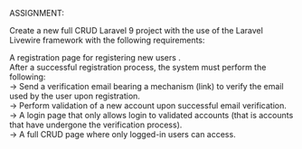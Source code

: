 ASSIGNMENT:

 <!-- <br> -->
Create a new full CRUD Laravel 9 project with the use of the Laravel Livewire framework with the following requirements: <br>

A registration page for registering new users . <br>
After a successful registration process, the system must perform the following: <br>
    ->  Send a verification email bearing a mechanism (link) to verify the email used by the user upon registration. <br>
    ->  Perform validation of a new account upon successful email verification. <br>
    ->  A login page that only allows login to validated accounts (that is accounts that have undergone the verification process). <br>
    ->  A full CRUD page where only logged-in users can access.
